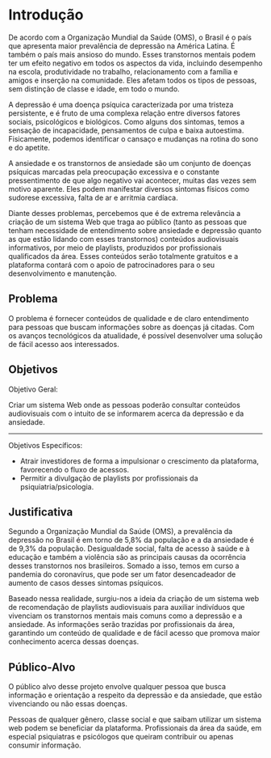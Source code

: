 # Introdução

De acordo com a Organização Mundial da Saúde (OMS), o Brasil é o país que apresenta maior prevalência de depressão na América Latina. É também o país mais ansioso do mundo. Esses transtornos mentais podem ter um efeito negativo em todos os aspectos da vida, incluindo desempenho na escola, produtividade no trabalho, relacionamento com a família e amigos e inserção na comunidade. Eles afetam todos os tipos de pessoas, sem distinção de classe e idade, em todo o mundo. 

A depressão é uma doença psíquica caracterizada por uma tristeza persistente, e é fruto de uma complexa relação entre diversos fatores sociais, psicológicos e biológicos. Como alguns dos sintomas, temos a sensação de incapacidade, pensamentos de culpa e baixa autoestima. Fisicamente, podemos identificar o cansaço e mudanças na rotina do sono e do apetite. 

A ansiedade e os transtornos de ansiedade são um conjunto de doenças psíquicas marcadas pela preocupação excessiva e o constante pressentimento de que algo negativo vai acontecer, muitas das vezes sem motivo aparente. Eles podem manifestar diversos sintomas físicos como sudorese excessiva, falta de ar e arritmia cardíaca. 

Diante desses problemas, percebemos que é de extrema relevância a criação de um sistema Web que traga ao público (tanto as pessoas que tenham necessidade de entendimento sobre ansiedade e depressão quanto as que estão lidando com esses transtornos) conteúdos audiovisuais informativos, por meio de playlists, produzidos por profissionais qualificados da área. Esses conteúdos serão totalmente gratuitos e a plataforma contará com o apoio de patrocinadores para o seu desenvolvimento e manutenção.

## Problema

O problema é fornecer conteúdos de qualidade e de claro entendimento para pessoas que buscam informações sobre as doenças já citadas. Com os avanços tecnológicos da atualidade, é possível desenvolver uma solução de fácil acesso aos interessados.

## Objetivos

Objetivo Geral:

Criar um sistema Web onde as pessoas poderão consultar conteúdos audiovisuais com o intuito de se informarem acerca da depressão e da ansiedade.
***
Objetivos Específicos:

* Atrair investidores de forma a impulsionar o crescimento da plataforma, favorecendo o fluxo de acessos.
* Permitir a divulgação de playlists por profissionais da psiquiatria/psicologia.

## Justificativa

 
Segundo a Organização Mundial da Saúde (OMS), a prevalência da depressão no Brasil é em torno de 5,8% da população e a da ansiedade é de 9,3% da população. Desigualdade social, falta de acesso à saúde e à educação e também a violência são as principais causas da ocorrência desses transtornos nos brasileiros. Somado a isso, temos em curso a pandemia do coronavírus, que pode ser um fator desencadeador de aumento de casos desses sintomas psíquicos.

Baseado nessa realidade, surgiu-nos a ideia da criação de um sistema web de recomendação de playlists audiovisuais para auxiliar indivíduos que vivenciam os transtornos mentais mais comuns como a depressão e a ansiedade. As informações serão trazidas por profissionais da área, garantindo um conteúdo de qualidade e de fácil acesso que promova maior conhecimento acerca dessas doenças.

## Público-Alvo

O público alvo desse projeto envolve qualquer pessoa que busca informação e orientação a respeito da depressão e da ansiedade, que estão vivenciando ou não essas doenças.

Pessoas de qualquer gênero, classe social e que saibam utilizar um sistema web podem se beneficiar da plataforma.  Profissionais da área da saúde, em especial psiquiatras e psicólogos que queiram contribuir ou apenas consumir informação.

